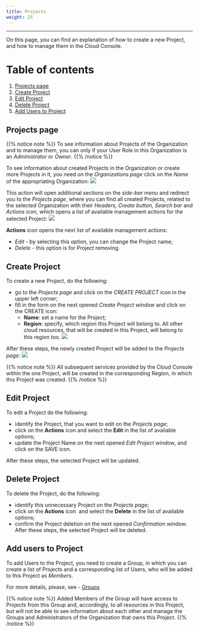 ```yaml
---
title: Projects
weight: 25
---
```

___
On this page, you can find an explanation of how to create a new Project, and how to manage them in the Cloud Console.

# Table of contents
1. [Projects page](#projects-page)
2. [Create Project](#create-project)
3. [Edit Project](#edit-project)
4. [Delete Project](#delete-project)
5. [Add Users to Project](#add-users-to-project) 

## Projects page

{{% notice note %}}
To see information about Projects of the Organization and to manage them, you can only if your User Role in this Organization is an *Administrator* or *Owner*. 
{{% /notice %}}

To see information about created Projects in the Organization or create more Projects in it, you need on the *Organizations page* click on the *Name* of the appropriating Organization:
![](../../assets/images/projects/1-pr.png?classes=border,shadow) 

This action will open additional sections on the *side-bar menu* and redirect you to the *Projects page*, where you can find all created Projects, related to the selected Organization with their *Headers, Create button, Search bar* and *Actions icon*, which opens a list of available management actions for the selected Project:
![](../../assets/images/projects/2-pr.png?classes=border,shadow) 

**Actions** icon opens the next list of available management actions:
- *Edit* - by selecting this option, you can change the Project name;
- *Delete* - this option is for Project removing.

## Create Project
To create a new Project, do the following:
- go to the *Projects page* and click on the *CREATE PROJECT* icon in the upper left corner; 
- fill in the form on the next opened *Create Project window* and click on the CREATE icon: 
  - **Name**: set a name for the Project;
  - **Region**: specify, which region this Project will belong to. All other cloud resources, that will be created in this Project, will belong to this region too.
![](../../assets/images/projects/4-pr.png?classes=border,shadow) 

After these steps, the newly created Project will be added to the *Projects page:*
![](../../assets/images/projects/5-pr.png?classes=border,shadow) 

{{% notice note %}}
All subsequent services provided by the Cloud Console within the one Project, will be created in the corresponding Region, in which this Project was created.
{{% /notice %}}

## Edit Project 
To edit a Project do the following:
- identify the Project, that you want to edit on the *Projects page*;
- click on the **Actions** icon and select the **Edit** in the list of available options;
- update the Project Name on the next opened *Edit Project window*, and click on the SAVE icon.

After these steps, the selected Project will be updated.

## Delete Project 
To delete the Project, do the following:
- identify this unnecessary Project on the *Projects page*;
- click on the **Actions** icon  and select the **Delete** in the list of available options;
- confirm the Project deletion on the next opened *Confirmation window*.
After these steps, the selected Project will be deleted.

## Add users to Project
To add Users to the Project, you need to create a Group, in which you can create a list of Projects and a corresponding list of Users, who will be added to this Project as *Members*.

For more details, please, see - [Groups](https://docs.ventuscloud.eu/identity-management/groups/)

{{% notice note %}}
Added Members of the Group will have access to Projects from this Group and, accordingly, to all resources in this Project, but will not be able to see information about each other and manage the Groups and Administrators of the Organization that owns this Project.
{{% /notice %}}
